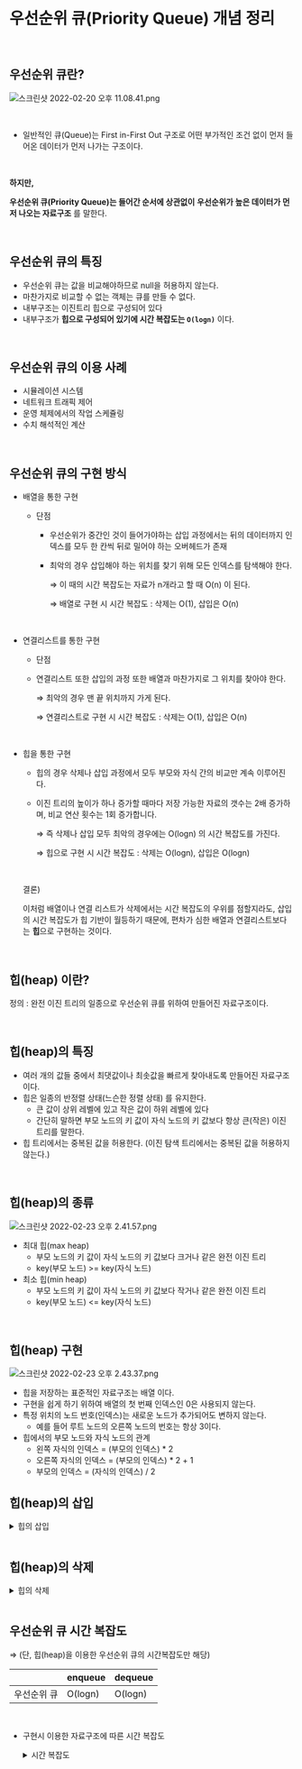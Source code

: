 # 우선순위 큐(Priority Queue) 개념 정리

<br>



## **우선순위 큐란?**
![스크린샷 2022-02-20 오후 11.08.41.png](https://s3-us-west-2.amazonaws.com/secure.notion-static.com/ee9b5953-9763-403d-aed3-c9ab8bd855b4/스크린샷_2022-02-20_오후_11.08.41.png)

<br>

- 일반적인 큐(Queue)는 First in-First Out 구조로 어떤 부가적인 조건 없이 먼저 들어온 데이터가 먼저 나가는 구조이다.

<br>

**하지만,**

**우선순위 큐(Priority Queue)는 들어간 순서에 상관없이** **우선순위가 높은 데이터가 먼저 나오는 자료구조** 를 말한다.

<br>

## 우선순위 큐의 특징

- 우선순위 큐는 값을 비교해야하므로 null을 허용하지 않는다.
- 마찬가지로 비교할 수 없는 객체는 큐를 만들 수 없다.
- 내부구조는 이진트리 힙으로 구성되어 있다
- 내부구조가 **힙으로 구성되어 있기에 시간 복잡도는 `O(logn)`** 이다.

<br>

## **우선순위 큐의 이용 사례**

- 시뮬레이션 시스템
- 네트워크 트래픽 제어
- 운영 체제에서의 작업 스케쥴링
- 수치 해석적인 계산

<br>

## **우선순위 큐의 구현 방식**

- 배열을 통한 구현
    - 단점
        - 우선순위가 중간인 것이 들어가야하는 삽입 과정에서는 뒤의 데이터까지 인덱스를 모두 한 칸씩 뒤로 밀어야 하는 오버헤드가 존재
        - 최악의 경우 삽입해야 하는 위치를 찾기 위해 모든 인덱스를 탐색해야 한다.
            
            ⇒  이 때의 시간 복잡도는 자료가 n개라고 할 때 O(n) 이 된다. 
            
            ⇒  배열로 구현 시 시간 복잡도 : 삭제는 O(1),  삽입은 O(n)
            
            <br>

- 연결리스트를 통한 구현
    - 단점
    - 연결리스트 또한 삽입의 과정 또한 배열과 마찬가지로 그 위치를 찾아야 한다.
        
        ⇒ 최악의 경우 맨 끝 위치까지 가게 된다. 
        
        ⇒ 연결리스트로 구현 시 시간 복잡도 :  삭제는 O(1), 삽입은 O(n)
        
        <br>

- 힙을 통한 구현
    - 힙의 경우 삭제나 삽입 과정에서 모두 부모와 자식 간의 비교만 계속 이루어진다.
    - 이진 트리의 높이가 하나 증가할 때마다 저장 가능한 자료의 갯수는 2배 증가하며, 비교 연산 횟수는 1회 증가합니다.
        
        ⇒ 즉 삭제나 삽입 모두 최악의 경우에는 O(logn) 의 시간 복잡도를 가진다.
        
        ⇒  힙으로 구현 시 시간 복잡도 : 삭제는 O(logn), 삽입은 O(logn)
        
    
    <br>
    
    결론)

    이처럼 배열이나 연결 리스트가 삭제에서는 시간 복잡도의 우위를 점할지라도, 삽입의 시간 복잡도가 힙 기반이 월등하기 때문에, 편차가 심한 배열과 연결리스트보다는 **힙**으로 구현하는 것이다.
    
<br>

## **힙(heap) 이란?**

정의 : 완전 이진 트리의 일종으로 우선순위 큐를 위하여 만들어진 자료구조이다.

<br>

## **힙(heap)의 특징**

- 여러 개의 값들 중에서 최댓값이나 최솟값을 빠르게 찾아내도록 만들어진 자료구조이다.
- 힙은 일종의 반정렬 상태(느슨한 정렬 상태) 를 유지한다.
    - 큰 값이 상위 레벨에 있고 작은 값이 하위 레벨에 있다
    - 간단히 말하면 부모 노드의 키 값이 자식 노드의 키 값보다 항상 큰(작은) 이진 트리를 말한다.
- 힙 트리에서는 중복된 값을 허용한다. (이진 탐색 트리에서는 중복된 값을 허용하지 않는다.)

<br>

## **힙(heap)의 종류**

![스크린샷 2022-02-23 오후 2.41.57.png](https://s3-us-west-2.amazonaws.com/secure.notion-static.com/99ebf4ce-5e8e-417c-85a9-d367aa72491a/스크린샷_2022-02-23_오후_2.41.57.png)

- 최대 힙(max heap)
    - 부모 노드의 키 값이 자식 노드의 키 값보다 크거나 같은 완전 이진 트리
    - key(부모 노드) >= key(자식 노드)
- 최소 힙(min heap)
    - 부모 노드의 키 값이 자식 노드의 키 값보다 작거나 같은 완전 이진 트리
    - key(부모 노드) <= key(자식 노드)

<br>

## **힙(heap) 구현**

![스크린샷 2022-02-23 오후 2.43.37.png](https://s3-us-west-2.amazonaws.com/secure.notion-static.com/2b99188f-fdc9-4a85-be9e-f67f65dbf4da/스크린샷_2022-02-23_오후_2.43.37.png)

- 힙을 저장하는 표준적인 자료구조는 배열 이다.
- 구현을 쉽게 하기 위하여 배열의 첫 번째 인덱스인 0은 사용되지 않는다.
- 특정 위치의 노드 번호(인덱스)는 새로운 노드가 추가되어도 변하지 않는다.
    - 예를 들어 루트 노드의 오른쪽 노드의 번호는 항상 3이다.
- 힙에서의 부모 노드와 자식 노드의 관계
    - 왼쪽 자식의 인덱스 = (부모의 인덱스) * 2
    - 오른쪽 자식의 인덱스 = (부모의 인덱스) * 2 + 1
    - 부모의 인덱스 = (자식의 인덱스) / 2

## **힙(heap)의 삽입**
<details>
    <summary>힙의 삽입</summary>

1. 힙에 새로운 요소가 들어오면, 일단 새로운 노드를 힙의 마지막 노드에 이어서 삽입한다.
2. 새로운 노드를 부모 노드들과 교환해서 힙의 성질을 만족시킨다.

예시)

![스크린샷 2022-02-23 오후 2.44.55.png](https://s3-us-west-2.amazonaws.com/secure.notion-static.com/7b1070d6-937b-4a24-8d68-19b1970d4bed/스크린샷_2022-02-23_오후_2.44.55.png)

</details>

<br>

## **힙(heap)의 삭제**

<details>
<summary>힙의 삭제</summary>

1. 최대 힙에서 최댓값은 루트 노드이므로 루트 노드가 삭제된다.
2. 최대 힙(max heap)에서 삭제 연산은 최댓값을 가진 요소를 삭제하는 것이다.
3. 삭제된 루트 노드에는 힙의 마지막 노드를 가져온다.
4. 힙을 재구성한다.

예시)

![스크린샷 2022-02-23 오후 2.46.52.png](https://s3-us-west-2.amazonaws.com/secure.notion-static.com/bff767b9-18e6-4af2-ab8b-8840420563e3/스크린샷_2022-02-23_오후_2.46.52.png)

</details>

<br>

## 우선순위 큐 시간 복잡도

⇒ (단, 힙(heap)을 이용한 우선순위 큐의 시간복잡도만 해당)

|  | enqueue | dequeue |
| --- | --- | --- |
| 우선순위 큐 | O(logn) | O(logn) |

<br>

- 구현시 이용한 자료구조에 따른 시간 복잡도
    
    <details>
    <summary>시간 복잡도</summary>    
    
    (우선순위 큐 구현에 사용하는 자료구조에 따른 시간 복잡도)
    
    ![스크린샷 2022-02-23 오후 3.04.34.png](https://s3-us-west-2.amazonaws.com/secure.notion-static.com/36003dd7-3a51-4548-bbd8-aa5bd984e748/스크린샷_2022-02-23_오후_3.04.34.png)

    </details>